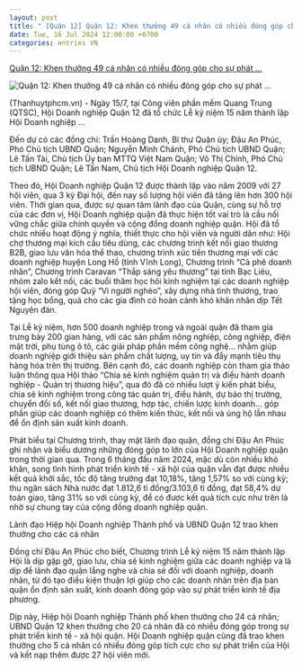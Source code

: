 ```yaml
---
layout: post
title: " [Quận 12] Quận 12: Khen thưởng 49 cá nhân có nhiều đóng góp cho sự phát ..."
date: Tue, 16 Jul 2024 12:00:00 +0700
categories: entries VN
---
```

[Quận 12: Khen thưởng 49 cá nhân có nhiều đóng góp cho sự phát ...](https://hcmcpv.org.vn/tin-tuc/quan-12-khen-thuong-49-ca-nhan-co-nhieu-dong-gop-cho-su-phat-trien-cua-hoi-doanh-nghiep-quan-sau-15-1491924989)

![Quận 12: Khen thưởng 49 cá nhân có nhiều đóng góp cho sự phát ...](https://images.hcmcpv.org.vn/res/news/2024/07/16-07-2024-quan-12-khen-thuong-49-ca-nhan-co-nhieu-dong-gop-cho-su-phat-trien-cua-hoi-doanh-63CE087B.jpg)

(Thanhuytphcm.vn) - Ngày 15/7, tại Công viên phần mềm Quang Trung (QTSC), Hội Doanh nghiệp Quận 12 đã tổ chức Lễ kỷ niệm 15 năm thành lập Hội Doanh nghiệp ...

Đến dự có các đồng chí: Trần Hoàng Danh, Bí thư Quận ủy; Đậu An Phúc, Phó Chủ tịch UBND Quận; Nguyễn Minh Chánh, Phó Chủ tịch UBND Quận; Lê Tấn Tài, Chủ tịch Ủy ban MTTQ Việt Nam Quận; Võ Thị Chính, Phó Chủ tịch UBND Quận; Lê Tấn Nam, Chủ tịch Hội Doanh nghiệp Quận 12.

Theo đó, Hội Doanh nghiệp Quận 12 được thành lập vào năm 2009 với 27 hội viên, qua 3 kỳ Đại hội, đến nay số lượng hội viên đã tăng lên hơn 300 hội viên. Thời gian qua, được sự quan tâm lãnh đạo của Quận, cùng sự hỗ trợ của các đơn vị, Hội Doanh nghiệp quận đã thực hiện tốt vai trò là cầu nối vững chắc giữa chính quyền và cộng đồng doanh nghiệp quận. Hội đã tổ chức nhiều hoạt động ý nghĩa, thiết thực cho hội viên và người dân như: Hội chợ thương mại kích cầu tiêu dùng, các chương trình kết nối giao thương B2B, giao lưu văn hóa thể thao, chương trình xúc tiến thương mại với các doanh nghiệp huyện Long Hồ (tỉnh Vĩnh Long), Chương trình “Cà phê doanh nhân”, Chương trình Caravan “Thắp sáng yêu thương” tại tỉnh Bạc Liêu, nhóm zalo kết nối, các buổi thăm học hỏi kinh nghiệm tại các doanh nghiệp hội viên, đóng góp Quỹ “Vì người nghèo”, xây dựng nhà tình thương, trao tặng học bổng, quà cho các gia đình có hoàn cảnh khó khăn nhân dịp Tết Nguyên đán.

Tại Lễ kỷ niệm, hơn 500 doanh nghiệp trong và ngoài quận đã tham gia trưng bày 200 gian hàng, với các sản phẩm nông nghiệp, công nghiệp, điện mặt trời, phụ tùng ô tô, các giải pháp phần mềm công nghệ… nhằm giúp doanh nghiệp giới thiệu sản phẩm chất lượng, uy tín và đẩy mạnh tiêu thụ hàng hóa trên thị trường. Bên cạnh đó, các doanh nghiệp còn tham gia thảo luận thông qua Hội thảo “Chia sẻ kinh nghiệm quản trị và điều hành doanh nghiệp - Quản trị thương hiệu”, qua đó đã có nhiều lượt ý kiến phát biểu, chia sẻ kinh nghiệm trong công tác quản trị, điều hành, dự báo thị trường, chuyển đổi số, kết nối giao thương, hợp tác, chiến lược kinh doanh… góp phần giúp các doanh nghiệp có thêm kiến thức, kết nối và ủng hộ lẫn nhau để ổn định sản xuất kinh doanh.

Phát biểu tại Chương trình, thay mặt lãnh đạo quận, đồng chí Đậu An Phúc ghi nhận và biểu dương những đóng góp to lớn của Hội Doanh nghiệp quận trong thời gian qua. Trong 6 tháng đầu năm 2024, mặc dù còn nhiều khó khăn, song tình hình phát triển kinh tế - xã hội của quận vẫn đạt được nhiều kết quả khởi sắc, tốc độ tăng trưởng đạt 10,18%, tăng 1,57% so với cùng kỳ; thu ngân sách Nhà nước đạt 1.812,6 tỉ đồng/3.103,6 tỉ đồng, đạt 58,4% dự toán giao, tăng 31% so với cùng kỳ, để có được kết quả tích cực như trên là nhờ sự chung tay của cộng đồng doanh nghiệp quận.

Lãnh đạo Hiệp hội Doanh nghiệp Thành phố và UBND Quận 12 trao khen thưởng cho các cá nhân

Đồng chí Đậu An Phúc cho biết, Chương trình Lễ kỷ niệm 15 năm thành lập Hội là dịp gặp gỡ, giao lưu, chia sẻ kinh nghiệm giữa các doanh nghiệp và là dịp để lãnh đạo quận lắng nghe và chia sẻ đối với doanh nghiệp, doanh nhân, từ đó tạo điều kiện thuận lợi giúp cho các doanh nhân trên địa bàn quận ổn định sản xuất, kinh doanh đóng góp vào sự phát triển kinh tế địa phương.

Dịp này, Hiệp hội Doanh nghiệp Thành phố khen thưởng cho 24 cá nhân; UBND Quận 12 khen thưởng cho 20 cá nhân đã có nhiều đóng góp trong sự phát triển kinh tế - xã hội quận. Hội Doanh nghiệp quận cũng đã trao khen thưởng cho 5 cá nhân có nhiều đóng góp tích cực cho sự phát triển của Hội và kết nạp thêm được 27 hội viên mới.

